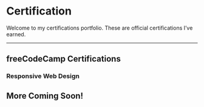 # Certification

Welcome to my certifications portfolio. These are official certifications I’ve earned.

---

## freeCodeCamp Certifications

### Responsive Web Design


## More Coming Soon!
